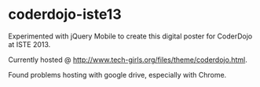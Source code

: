 coderdojo-iste13
================

Experimented with jQuery Mobile to create this digital poster for CoderDojo at ISTE 2013.

Currently hosted @ http://www.tech-girls.org/files/theme/coderdojo.html. 

Found problems hosting with google drive, especially with Chrome.
